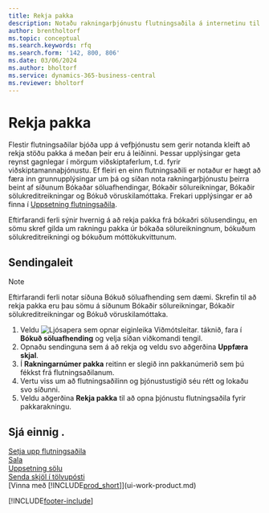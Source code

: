 ```yaml
---
title: Rekja pakka
description: Notaðu rakningarþjónustu flutningsaðila á internetinu til að rekja pakkningar og fylgjast með framvindu sendingar.
author: brentholtorf
ms.topic: conceptual
ms.search.keywords: rfq
ms.search.form: '142, 800, 806'
ms.date: 03/06/2024
ms.author: bholtorf
ms.service: dynamics-365-business-central
ms.reviewer: bholtorf
---
```

# <a name="track-packages"></a>Rekja pakka
Flestir flutningsaðilar bjóða upp á vefþjónustu sem gerir notanda kleift að rekja stöðu pakka á meðan þeir eru á leiðinni. Þessar upplýsingar geta reynst gagnlegar í mörgum viðskiptaferlum, t.d. fyrir viðskiptamannaþjónustu. Ef fleiri en einn flutningsaðili er notaður er hægt að færa inn grunnupplýsingar um þá og síðan nota rakningarþjónustu þeirra beint af síðunum Bókaðar söluafhendingar, Bókaðir sölureikningar, Bókaðir sölukreditreikningar og Bókuð vöruskilamóttaka. Frekari upplýsingar er að finna í [Uppsetning flutningsaðila](sales-how-to-set-up-shipping-agents.md). 

Eftirfarandi ferli sýnir hvernig á að rekja pakka frá bókaðri sölusendingu, en sömu skref gilda um rakningu pakka úr bókaða sölureikningnum, bókuðum sölukreditreikningi og bókuðum móttökukvittunum.  

## <a name="to-track-a-package"></a>Sendingaleit

> [!NOTE]
> Eftirfarandi ferli notar síðuna Bókuð söluafhending sem dæmi. Skrefin til að rekja pakka eru þau sömu á síðunum Bókaðir sölureikningar, Bókaðir sölukreditreikningar og Bókuð vöruskilamóttaka.

1. Veldu ![Ljósapera sem opnar eiginleika Viðmótsleitar.](media/ui-search/search_small.png "Segðu mér hvað þú vilt gera") táknið, fara í **Bókuð söluafhending** og velja síðan viðkomandi tengil.
2. Opnaðu sendinguna sem á að rekja og veldu svo aðgerðina **Uppfæra skjal**.
3. Í **Rakningarnúmer pakka** reitinn er slegið inn pakkanúmerið sem þú fékkst frá flutningsaðilanum. 
4. Vertu viss um að flutningsaðilinn og þjónustustigið séu rétt og lokaðu svo síðunni.
5. Veldu aðgerðina **Rekja pakka** til að opna þjónustu flutningsaðila fyrir pakkarakningu.

## <a name="see-also"></a>Sjá einnig .

[Setja upp flutningsaðila](sales-how-to-set-up-shipping-agents.md)  
[Sala](sales-manage-sales.md)  
[Uppsetning sölu](sales-setup-sales.md)  
[Senda skjöl í tölvupósti](ui-how-send-documents-email.md)  
[Vinna með [!INCLUDE[prod_short](includes/prod_short.md)]](ui-work-product.md)


[!INCLUDE[footer-include](includes/footer-banner.md)]
